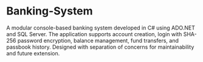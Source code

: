 # Banking-System
A modular console-based banking system developed in C# using ADO.NET and SQL Server. The application supports account creation, login with SHA-256 password encryption, balance management, fund transfers, and passbook history. Designed with separation of concerns for maintainability and future extension.
